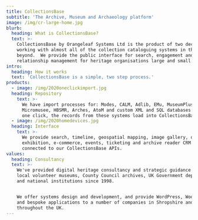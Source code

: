 ```yaml
---
title: CollectionsBase
subtitle: 'The Archive, Museum and Archaeology platform'
image: /img/cr-large-home.jpg
blurb:
  heading: What is CollectionsBase?
  text: >-
    CollectionsBase by Orangeleaf Systems Ltd is the product of two decades of
    working with almost all of the collection cataloguing systems in the UK and
    beyond.  We provide the public interface for search, engagement and customer
    relationship management for heritage organisations large and small.
intro:
  heading: How it works
  text: 'CollectionsBase is a simple, two step process.'
products:
  - image: /img/2020oneclickimport.jpg
  heading: Repository
    text: >-
      We have import processes for: Modes, CALM, Adlib, EMu, MuseumPlus,
      Micromusee, HBSMR, Arches, AtoM and custom XML and SQL databases.  With
      one click, the records from these systems load into CollectionsBase.
  - image: /img/2020homedevices.jpg
  heading: Interface
    text: >-
      We provide search, timeline, geospatial mapping, image gallery, online
      exhibition, e-commerce, events, ticketing and archive reader CRM systems
      connected to our CollectionsBase APIs.
values:
  heading: Consultancy
  text: >-
    We've provided digital heritage consultancy and strategic guidance to small
    local volunteer museums, County Council archives, UK Government departments
    and national institutions since 1998. 


    We offer systems design and development, and provide WordPress, WooCommerce
    and bespoke applications to a number of companies in Shropshire and
    throughout the UK.
---
```


